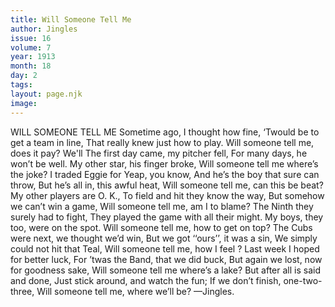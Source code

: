 ```yaml
---
title: Will Someone Tell Me
author: Jingles
issue: 16
volume: 7
year: 1913
month: 18
day: 2
tags:
layout: page.njk
image:
---
```

WILL SOMEONE TELL ME    Sometime ago, I thought how fine,    ‘Twould be to get a team in line, That really knew just how to play. Will someone tell me, does it pay? We'll The first day came, my pitcher fell, For many days, he won’t be well. My other star, his finger broke, Will someone tell me where’s the joke? I traded Eggie for Yeap, you know, And he’s the boy that sure can throw, But he’s all in, this awful heat, Will someone tell me, can this be beat? My other players are O. K., To field and hit they know the way, But somehow we can’t win a game, Will someone tell me, am I to blame? The Ninth they surely had to fight, They played the game with all their might. My boys, they too, were on the spot. Will someone tell me, how to get on top? The Cubs were next, we thought we’d win, But we got ‘‘ours’’, it was a sin, We simply could not hit that Teal, Will someone tell me, how I feel ? Last week I hoped for better luck, For ’twas the Band, that we did buck, But again we lost, now for goodness sake, Will someone tell me where’s a lake? But after all is said and done, Just stick around, and watch the fun; If we don’t finish, one-two-three, Will someone tell me, where we’ll be? —Jingles.




